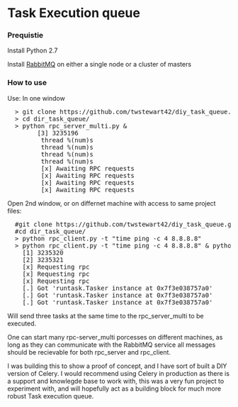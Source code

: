 <h1>Task Execution queue</h1>


<h3>Prequistie</h3>
Install Python 2.7  

Install <a href="https://github.com/twstewart42/notes-wiki/tree/master/rabbitmq">RabbitMQ</a> on either a single node or a cluster of masters

<h3>How to use</h3>
<body>
Use:
In one window 
<pre>
  > git clone https://github.com/twstewart42/diy_task_queue.git
  > cd dir_task_queue/
  > python rpc_server_multi.py &
        [3] 3235196
         thread %(num)s
         thread %(num)s 
         thread %(num)s
         thread %(num)s
         [x] Awaiting RPC requests
         [x] Awaiting RPC requests
         [x] Awaiting RPC requests
         [x] Awaiting RPC requests
</pre>

Open 2nd window, or on differnet machine with access to same project files:
<pre>
  #git clone https://github.com/twstewart42/diy_task_queue.git
  #cd dir_task_queue/
  > python rpc_client.py -t "time ping -c 4 8.8.8.8"
  > python rpc_client.py -t "time ping -c 4 8.8.8.8" & python rpc_client2.py -t "time uname -a" & python rpc_client2.py -t "ti me sleep 6"
    [1] 3235320
    [2] 3235321
    [x] Requesting rpc
    [x] Requesting rpc
    [x] Requesting rpc
    [.] Got 'runtask.Tasker instance at 0x7f3e038757a0'
    [.] Got 'runtask.Tasker instance at 0x7f3e038757a0'
    [.] Got 'runtask.Tasker instance at 0x7f3e038757a0'
</pre>

Will send three tasks at the same time to the rpc_server_multi to be executed.

One can start many rpc-server_multi porcesses on different machines, as long as they can communicate with the RabbitMQ service all messages should be recievable for both rpc_server and rpc_client.

I was building this to show a proof of concept, and I have sort of built a DIY version of Celery. I would recommend using Celery in production as there is a support and knowlegde base to work with, this was a very fun project to experiment with, and will hopefully act as a building block for much more robust Task execution queue.


</body>
